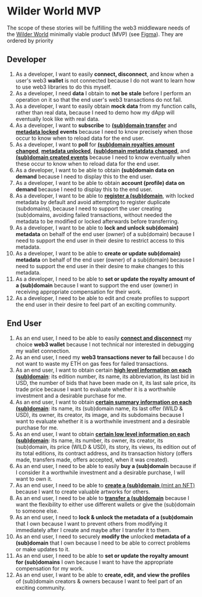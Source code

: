 # Wilder World MVP

The scope of these stories will be fulfilling the web3 middleware needs of the [Wilder World](https://www.wilderworld.com/) minimally viable product (MVP) (see [Figma](https://www.figma.com/file/5bOkQKkrQ2jCZR6N3oUCMj/ZNS-Front-End?node-id=3151%3A12)). They are ordered by priority

## Developer

1. As a developer, I want to easily **connect, disconnect**, and know when a user's web3 **wallet** is not connected because I do not want to learn how to use web3 libraries to do this myself.
2. As a developer, I need **data** I obtain to **not be stale** before I perform an operation on it so that the end user's web3 transactions do not fail.
3. As a developer, I want to easily obtain **mock data** from my function calls, rather than real data, because I need to demo how my dApp will eventually look like with real data.
4. As a developer, I want to **subscribe** to [**(sub)domain transfer**](https://github.com/zer0-os/zNS-subgraph/blob/f8969a60f2ad10f811fb36ff56a14f8b5b3af5ec/src/mapping.ts#L4) and [**metadata locked**](https://github.com/zer0-os/zNS-subgraph/blob/f8969a60f2ad10f811fb36ff56a14f8b5b3af5ec/src/mapping.ts#L5) **events** because I need to know precisely when those occur to know when to reload data for the end user.
5. As a developer, I want to **poll** for [**(sub)domain royalties amount changed**](https://github.com/zer0-os/zNS-subgraph/blob/f8969a60f2ad10f811fb36ff56a14f8b5b3af5ec/src/mapping.ts#L8), [**metadata unlocked**](https://github.com/zer0-os/zNS-subgraph/blob/f8969a60f2ad10f811fb36ff56a14f8b5b3af5ec/src/mapping.ts#L6), [**(sub)domain metatdata changed**](https://github.com/zer0-os/zNS-subgraph/blob/f8969a60f2ad10f811fb36ff56a14f8b5b3af5ec/src/mapping.ts#L7), and [**(sub)domain created events**](https://github.com/zer0-os/zNS-subgraph/blob/f8969a60f2ad10f811fb36ff56a14f8b5b3af5ec/src/mapping.ts#L3) because I need to know eventually when these occur to know when to reload data for the end user.
6. As a developer, I want to be able to obtain **(sub)domain data on demand** because I need to display this to the end user.
7. As a developer, I want to be able to obtain **account (profile) data on demand** because I need to display this to the end user.
8. As a developer, I want to be able to [**register a (sub)domain**](https://github.com/zer0-os/zNS/blob/340c03160e71539128111b7210fb7d6048793463/docs/integration/v1.1/BasicController.json#L126), with locked metadata by default and avoid attempting to register duplicate (subdomains), because I need to support the user creating (sub)domains, avoiding failed transactions, without needed the metadata to be modified or locked afterwards before transferring.
9. As a developer, I want to be able to **lock and unlock sub(domain) metadata** on behalf of the end user (owner) of a sub(domain) because I need to support the end user in their desire to restrict access to this metadata.
10. As a developer, I want to be able to **create or update sub(domain) metadata** on behalf of the end user (owner) of a sub(domain) because I need to support the end user in their desire to make changes to this metadata.
11. As a developer, I need to be able to **set or update the royalty amount of a (sub)domain** because I want to support the end user (owner) in receiving appropriate compensation for their work. 
12. As a developer, I need to be able to edit and create profiles to support the end user in their desire to feel part of an exciting community.

## End User

1. As an end user, I need to be able to easily [**connect and disconnect**](https://www.figma.com/file/5bOkQKkrQ2jCZR6N3oUCMj/ZNS-Front-End?node-id=3151%3A908) my choice **web3 wallet** because I not technical nor interested in debugging my wallet connection.
2. As an end user, I need my **web3 transactions never to fail** because I do not want to waste my ETH on gas fees for failed transactions.
3. As an end user, I want to obtain certain [**high level information on each (sub)domain**](https://www.figma.com/file/5bOkQKkrQ2jCZR6N3oUCMj/ZNS-Front-End?node-id=3151%3A861): its edition number, its name, its abbreviation, its last bid in USD, the number of bids that have been made on it, its last sale price, its trade price because I want to evaluate whether it is a worthwhile investment and a desirable purchase for me.
4. As an end user, I want to obtain [**certain summary information on each (sub)domain**](https://www.figma.com/file/5bOkQKkrQ2jCZR6N3oUCMj/ZNS-Front-End?node-id=3184%3A18537): its name, its (sub)domain name, its last offer (WILD & USD), its owner, its creator, its image, and its subdomains because I want to evaluate whether it is a worthwhile investment and a desirable purchase for me.
5. As an end user, I want to obtain [**certain low level information on each (sub)domain**](https://www.figma.com/file/5bOkQKkrQ2jCZR6N3oUCMj/ZNS-Front-End?node-id=3151%3A1149): its name, its number, its owner, its creator, its (sub)domain, its price (WILD & USD), its story, its views, its edition out of its total editions, its contract address, and its transaction history (offers made, transfers made, offers accepted, when it was created).
6. As an end user, I need to be able to easily **buy a (sub)domain** because if I consider it a worthwhile investment and a desirable purchase, I will want to own it.
8. As an end user, I need to be able to [**create a (sub)domain** (mint an NFT)](https://www.figma.com/file/5bOkQKkrQ2jCZR6N3oUCMj/ZNS-Front-End?node-id=3151%3A1731) because I want to create valuable artworks for others.
9. As an end user, I need to be able to [**transfer a (sub)domain**](https://www.figma.com/file/5bOkQKkrQ2jCZR6N3oUCMj/ZNS-Front-End?node-id=3151%3A1539) because I want the flexibility to either use different wallets or give the (sub)domain to someone else.
10.  As an end user, I need to **lock & unlock the metadata of a (sub)domain** that I own because I want to prevent others from modifying it immediately after I create and maybe after I transfer it to them.
11. As an end user, I need to securely **modify the** unlocked **metadata of a (sub)domain** that I own because I need to be able to correct problems or make updates to it.
12. As an end user, I need to be able to **set or update the royalty amount for (sub)domains** I own because I want to have the appropriate compensation for my work. 
13. As an end user, I want to be able to **create, edit, and view the profiles** of (sub)domain creators & owners because I want to feel part of an exciting community.


